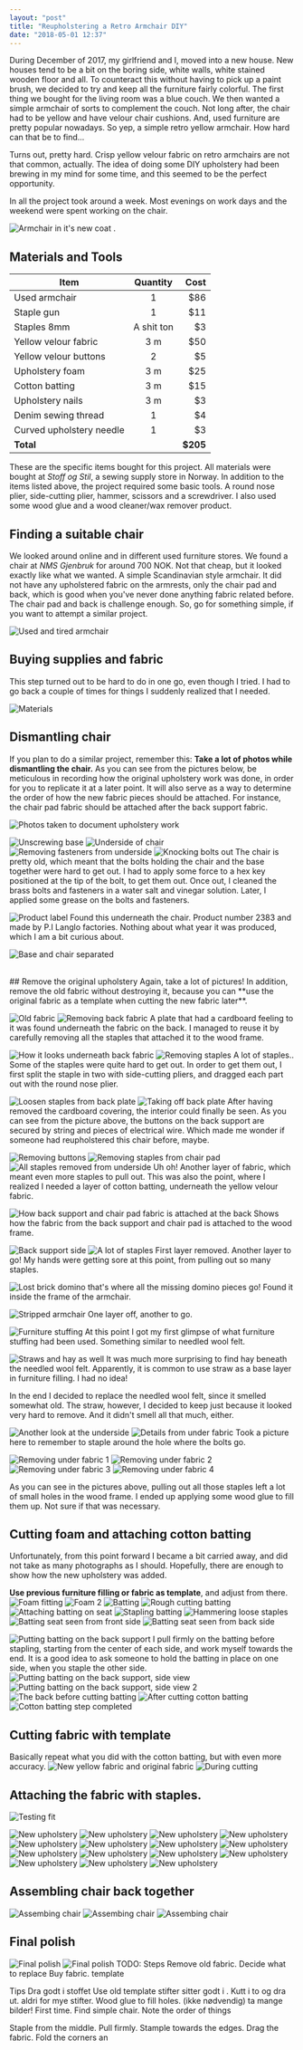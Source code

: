 ```yaml
---
layout: "post"
title: "Reupholstering a Retro Armchair DIY"
date: "2018-05-01 12:37"
---
```


During December of 2017, my girlfriend and I, moved into a new house. New houses tend to be a bit on the boring side, white walls, white stained wooden floor and all. To counteract this without having to pick up a paint brush, we decided to try and keep all the furniture fairly colorful. The first thing we bought for the living room was a blue couch. We then wanted a simple armchair of sorts to complement the couch. Not long after, the chair had to be yellow and have velour chair cushions. And, used furniture are pretty popular nowadays. So yep, a simple retro yellow armchair. How hard can that be to find...

Turns out, pretty hard. Crisp yellow velour fabric on retro armchairs are not that common, actually. The idea of doing some DIY upholstery had been brewing in my mind for some time, and this seemed to be the perfect opportunity.

In all the project took around a week. Most evenings on work days and the weekend were spent working on the chair.<br />

![Armchair in it's new coat](/assets/2018/reupholstering-a-retro-armchair-diy/finished-chair.jpg)
.<br />
## Materials and Tools

| Item                  | Quantity      | Cost  |
| -------------         |:-------------:| -----:|
| Used armchair         | 1             | $86   |
| Staple gun            | 1             | $11   |
| Staples 8mm           | A shit ton    |  $3   |
| Yellow velour fabric  | 3 m           | $50   |
| Yellow velour buttons | 2             | $5    |
| Upholstery foam       | 3 m           | $25   |
| Cotton batting        | 3 m           | $15   |
| Upholstery nails      | 3 m           | $3   |
| Denim sewing thread   | 1             | $4   |
| Curved upholstery needle | 1          | $3   |
| **Total**             |               | **$205**|

These are the specific items bought for this project. All materials were bought at *Stoff og Stil*, a sewing supply store in Norway. In addition to the items listed above, the project required some basic tools. A round nose plier, side-cutting plier, hammer, scissors and a screwdriver. I also used some wood glue and a wood cleaner/wax remover product.
<br />

## Finding a suitable chair
We looked around online and in different used furniture stores. We found a chair at *NMS Gjenbruk* for around 700 NOK. Not that cheap, but it looked exactly like what we wanted. A simple Scandinavian style armchair. It did not have any upholstered fabric on the armrests, only the chair pad and back, which is good when you've never done anything fabric related before. The chair pad and back is challenge enough. So, go for something simple, if you want to attempt a similar project.

![Used and tired armchair](/assets/2018/reupholstering-a-retro-armchair-diy/suitable-chair.jpg)
<br />

## Buying supplies and fabric
This step turned out to be hard to do in one go, even though I tried. I had to go back a couple of times for things I suddenly realized that I needed.

![Materials](/assets/2018/reupholstering-a-retro-armchair-diy/materials.jpg)
<br />

## Dismantling chair
If you plan to do a similar project, remember this: **Take a lot of photos while dismantling the chair.** As you can see from the pictures below, be meticulous in recording how the original upholstery work was done, in order for you to replicate it at a later point. It will also serve as a way to determine the order of how the new fabric pieces should be attached. For instance, the chair pad fabric should be attached after the back support fabric.

![Photos taken to document upholstery work](/assets/2018/reupholstering-a-retro-armchair-diy/documenting-upholstery.jpg)

![Unscrewing base](/assets/2018/reupholstering-a-retro-armchair-diy/unscrew-base.jpg)
![Underside of chair](/assets/2018/reupholstering-a-retro-armchair-diy/underside.jpg)
![Removing fasteners from underside](/assets/2018/reupholstering-a-retro-armchair-diy/removing-base.jpg)
![Knocking bolts out](/assets/2018/reupholstering-a-retro-armchair-diy/knocking-out-bolts.jpg)
The chair is pretty old, which meant that the bolts holding the chair and the base together were hard to get out. I had to apply some force to a hex key positioned at the tip of the bolt, to get them out. Once out, I cleaned the brass bolts and fasteners in a water salt and vinegar solution. Later, I applied some grease on the bolts and fasteners.

![Product label](/assets/2018/reupholstering-a-retro-armchair-diy/product-mark.jpg)
Found this underneath the chair. Product number 2383 and made by P.I Langlo factories. Nothing about what year it was produced, which I am a bit curious about.

![Base and chair separated](/assets/2018/reupholstering-a-retro-armchair-diy/base-separated.jpg)

<br />
## Remove the original upholstery
Again, take a lot of pictures! In addition, remove the old fabric without destroying it, because you can **use the original fabric as a template when cutting the new fabric later**.

![Old fabric](/assets/2018/reupholstering-a-retro-armchair-diy/old-fabric.jpg)
![Removing back fabric](/assets/2018/reupholstering-a-retro-armchair-diy/removing-back-fabric.jpg)
A plate that had a cardboard feeling to it was found underneath the fabric on the back. I managed to reuse it by carefully removing all the staples that attached it to the wood frame.

![How it looks underneath back fabric](/assets/2018/reupholstering-a-retro-armchair-diy/another-back.jpg)
![Removing staples](/assets/2018/reupholstering-a-retro-armchair-diy/removing-staples.jpg)
A lot of staples.. Some of the staples were quite hard to get out. In order to get them out, I first split the staple in two with side-cutting pliers, and dragged each part out with the round nose plier.

![Loosen staples from back plate](/assets/2018/reupholstering-a-retro-armchair-diy/back-top.jpg)
![Taking off back plate](/assets/2018/reupholstering-a-retro-armchair-diy/back-plate-off.jpg)
After having removed the cardboard covering, the interior could finally be seen. As you can see from the picture above, the buttons on the back support are secured by string and pieces of electrical wire. Which made me wonder if someone had reupholstered this chair before, maybe.

![Removing buttons](/assets/2018/reupholstering-a-retro-armchair-diy/removing-buttons.jpg)
![Removing staples from chair pad](/assets/2018/reupholstering-a-retro-armchair-diy/removing-chair-pad-fabric.jpg)
![All staples removed from underside](/assets/2018/reupholstering-a-retro-armchair-diy/all-staples-underside-out.jpg)
Uh oh! Another layer of fabric, which meant even more staples to pull out. This was also the point, where I realized I needed a layer of cotton batting, underneath the yellow velour fabric.

![How back support and chair pad fabric is attached at the back](/assets/2018/reupholstering-a-retro-armchair-diy/fabric-back-support-pad-attached.jpg)
Shows how the fabric from the back support and chair pad is attached to the wood frame.

![Back support side](/assets/2018/reupholstering-a-retro-armchair-diy/back-support-side.jpg)
![A lot of staples](/assets/2018/reupholstering-a-retro-armchair-diy/a-lot-of-staples.jpg)
First layer removed. Another layer to go! My hands were getting sore at this point, from pulling out so many staples.

![Lost brick domino](/assets/2018/reupholstering-a-retro-armchair-diy/lost-brick-domino.jpg)
that's where all the missing domino pieces go! Found it inside the frame of the armchair.

![Stripped armchair](/assets/2018/reupholstering-a-retro-armchair-diy/stripped-armchair.jpg)
One layer off, another to go.

![Furniture stuffing](/assets/2018/reupholstering-a-retro-armchair-diy/first-look-stuffing.jpg)
At this point I got my first glimpse of what furniture stuffing had been used. Something similar to needled wool felt.

![Straws and hay as well](/assets/2018/reupholstering-a-retro-armchair-diy/straws.jpg)
It was much more surprising to find hay beneath the needled wool felt. Apparently, it is common to use straw as a base layer in furniture filling. I had no idea!

In the end I decided to replace the needled wool felt, since it smelled somewhat old. The straw, however, I decided to keep just because it looked very hard to remove. And it didn't smell all that much, either.

![Another look at the underside](/assets/2018/reupholstering-a-retro-armchair-diy/underside-again.jpg)
![Details from under fabric](/assets/2018/reupholstering-a-retro-armchair-diy/details-under-fabric.jpg)
Took a picture here to remember to staple around the hole where the bolts go.

![Removing under fabric 1](/assets/2018/reupholstering-a-retro-armchair-diy/under-fabric-pad-remove-1.jpg)
![Removing under fabric 2](/assets/2018/reupholstering-a-retro-armchair-diy/under-fabric-pad-remove-2.jpg)
![Removing under fabric 3](/assets/2018/reupholstering-a-retro-armchair-diy/under-fabric-pad-remove-3.jpg)
![Removing under fabric 4](/assets/2018/reupholstering-a-retro-armchair-diy/under-fabric-pad-remove-4.jpg)

As you can see in the pictures above, pulling out all those staples left a lot of small holes in the wood frame. I ended up applying some wood glue to fill them up. Not sure if that was necessary.

## Cutting foam and attaching cotton batting
Unfortunately, from this point forward I became a bit carried away, and did not take as many photographs as I should. Hopefully, there are enough to show how the new upholstery was added.

**Use previous furniture filling or fabric as template**, and adjust from there.
![Foam fitting](/assets/2018/reupholstering-a-retro-armchair-diy/foam-fitting.jpg)
![Foam 2 ](/assets/2018/reupholstering-a-retro-armchair-diy/foam-2.jpg)
![ Batting](/assets/2018/reupholstering-a-retro-armchair-diy/batting.jpg)
![ Rough cutting batting](/assets/2018/reupholstering-a-retro-armchair-diy/batting-template.jpg)
![ Attaching batting on seat](/assets/2018/reupholstering-a-retro-armchair-diy/batting-seat.jpg)
![ Stapling batting](/assets/2018/reupholstering-a-retro-armchair-diy/stapling-batting.jpg)
![ Hammering loose staples](/assets/2018/reupholstering-a-retro-armchair-diy/hammering-staples.jpg)
![ Batting seat seen from front side](/assets/2018/reupholstering-a-retro-armchair-diy/batting-seat-front.jpg)
![ Batting seat seen from back side](/assets/2018/reupholstering-a-retro-armchair-diy/batting-seat-back.jpg)




![ Putting batting on the back support](/assets/2018/reupholstering-a-retro-armchair-diy/batting-back-support.jpg)
I pull firmly on the batting before stapling, starting from the center of each side, and work myself towards the end. It is a good idea to ask someone to hold the batting in place on one side, when you staple the other side.
![ Putting batting on the back support, side view](/assets/2018/reupholstering-a-retro-armchair-diy/batting-back-support-side.jpg)
![ Putting batting on the back support, side view 2](/assets/2018/reupholstering-a-retro-armchair-diy/batting-back-support-side-2.jpg)
![ The back before cutting batting](/assets/2018/reupholstering-a-retro-armchair-diy/back-view-batting.jpg)
![ After cutting cotton batting](/assets/2018/reupholstering-a-retro-armchair-diy/after-cutting-batting.jpg)
![ Cotton batting step completed ](/assets/2018/reupholstering-a-retro-armchair-diy/batting-finished.jpg)


## Cutting fabric with template
Basically repeat what you did with the cotton batting, but with even more accuracy.
![ New yellow fabric and original fabric ](/assets/2018/reupholstering-a-retro-armchair-diy/fabric-template.jpg)
![ During cutting ](/assets/2018/reupholstering-a-retro-armchair-diy/during-cutting.jpg)



## Attaching the fabric with staples.
![Testing fit ](/assets/2018/reupholstering-a-retro-armchair-diy/testing-fit.jpg)

![ New upholstery ](/assets/2018/reupholstering-a-retro-armchair-diy/attaching-fabric-1.jpg)
![ New upholstery ](/assets/2018/reupholstering-a-retro-armchair-diy/attaching-fabric-2.jpg)
![ New upholstery ](/assets/2018/reupholstering-a-retro-armchair-diy/attaching-fabric-3.jpg)
![ New upholstery ](/assets/2018/reupholstering-a-retro-armchair-diy/attaching-fabric-4.jpg)
![ New upholstery ](/assets/2018/reupholstering-a-retro-armchair-diy/attaching-fabric-5.jpg)
![ New upholstery ](/assets/2018/reupholstering-a-retro-armchair-diy/attaching-fabric-6.jpg)
![ New upholstery ](/assets/2018/reupholstering-a-retro-armchair-diy/attaching-fabric-7.jpg)
![ New upholstery ](/assets/2018/reupholstering-a-retro-armchair-diy/attaching-fabric-8.jpg)
![ New upholstery ](/assets/2018/reupholstering-a-retro-armchair-diy/attaching-fabric-9.jpg)
![ New upholstery ](/assets/2018/reupholstering-a-retro-armchair-diy/attaching-fabric-10.jpg)
![ New upholstery ](/assets/2018/reupholstering-a-retro-armchair-diy/attaching-fabric-11.jpg)
![ New upholstery ](/assets/2018/reupholstering-a-retro-armchair-diy/attaching-fabric-12.jpg)
![ New upholstery ](/assets/2018/reupholstering-a-retro-armchair-diy/attaching-fabric-13.jpg)
![ New upholstery ](/assets/2018/reupholstering-a-retro-armchair-diy/attaching-fabric-14.jpg)
![ New upholstery ](/assets/2018/reupholstering-a-retro-armchair-diy/attaching-fabric-15.jpg)

## Assembling chair back together
![ Assembing chair ](/assets/2018/reupholstering-a-retro-armchair-diy/assembling-chair-1.jpg)
![ Assembing chair ](/assets/2018/reupholstering-a-retro-armchair-diy/assembling-chair-2.jpg)
![ Assembing chair ](/assets/2018/reupholstering-a-retro-armchair-diy/assembling-chair-3.jpg)

## Final polish
![ Final polish ](/assets/2018/reupholstering-a-retro-armchair-diy/final-polish.jpg)
![ Final polish ](/assets/2018/reupholstering-a-retro-armchair-diy/final-polish-2.jpg)
TODO: Steps
Remove old fabric. Decide what to replace
Buy fabric. template


Tips
Dra godt i stoffet
Use old template
stifter sitter godt i . Kutt i to og dra ut.
aldri for mye stifter.
Wood glue to fill holes. (ikke nødvendig)
ta mange bilder!
First time. Find simple chair.
Note the order of things

Staple from the middle. Pull firmly. Stample towards the edges. Drag the fabric.
Fold the corners an
